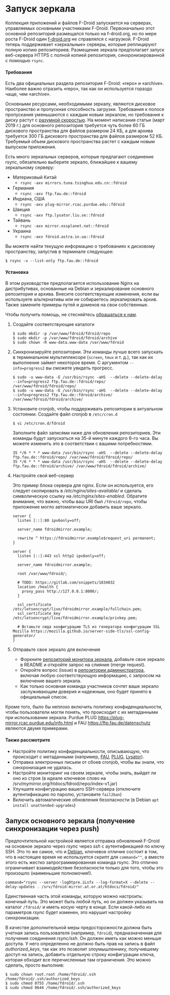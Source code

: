 # Запуск зеркала
Коллекция приложений и файлов F-Droid запускается на серверах, управляемых основными участниками F-Droid. Первоначально этот основной репозиторий размещался только на f-droid.org, но по мере роста F-Droid один [f-droid.org](f-droid.org) не справлялся с нагрузкой. F-Droid теперь поддерживает «зеркальные» серверы, которые реплицируют полную копию репозиториев. Размещение зеркала предполагает запуск веб-сервера HTTPS с полной копией репозитория, синхронизированной с помощью `rsync`.

#### Требования
Есть два официальных раздела репозитория F-Droid: «repo» и «archive». Наиболее важно отразить «repo», так как он используется гораздо чаще, чем «archive».

Основными ресурсами, необходимыми зеркалу, являются дисковое пространство и пропускная способность загрузки. Требования к полосе пропускания уменьшаются с каждым новым зеркалом, но требования к диску растут с [разумной скоростью](https://ftp.fau.de/cgi-bin/show-ftp-stats.cgi?statstype=2&what=mirrorsize&mirrorname=fdroid&timespan=-1&graphsize=large&submit=Go%21). На момент написания статьи (март 2019 г.) для основного репозитория требуется чуть более 60 ГБ дискового пространства для файлов размером 24 КБ, а для архива требуется 300 ГБ дискового пространства для файлов размером 52 КБ. Требуемый объем дискового пространства растет с каждым новым выпуском приложения.

Есть много зеркальных серверов, которые предлагают соединение rsync, обязательно выберите зеркало, ближайшее к вашему зеркальному серверу:

* Материковый Китай
	* `rsync -axv mirrors.tuna.tsinghua.edu.cn::fdroid`
* Германия
	* `rsync -axv ftp.fau.de::fdroid`
* Индиана, США
	* `rsync -axv plug-mirror.rcac.purdue.edu::fdroid`
* Швеция
	* `rsync -axv ftp.lysator.liu.se::fdroid`
* Тайвань
	* `rsync -axv mirror.ossplanet.net::fdroid`
* Украина
	* `rsync -axv fdroid.astra.in.ua::fdroid`

Вы можете найти текущую информацию о требованиях к дисковому пространству, запустив в терминале следующее:

```
$ rsync -v --list-only ftp.fau.de::fdroid
```

#### Установка
В этом руководстве предполагается использование Nginx на дистрибутивах, основанные на Debian и зеркалирование основного репозитория и архива. Внесите соответствующие изменения, если вы используете альтернативы или не собираетесь зеркалировать архив. Также замените примеры путей и доменов на свои собственные.

Чтобы получить помощь, не стесняйтесь [обращаться к нам](https://github.com/WeArchivingInternet/HowTo#%D0%B0%D1%80%D1%85%D0%B8%D0%B2%D0%B8%D1%80%D1%83%D0%B5%D0%BC-%D0%B8%D0%BD%D1%82%D0%B5%D1%80%D0%BD%D0%B5%D1%82).

1. Создайте соответствующие каталоги
    ```
    $ sudo mkdir -p /var/www/fdroid/fdroid/repo
    $ sudo mkdir -p /var/www/fdroid/fdroid/archive
    $ sudo chown -R www-data.www-data /var/www/fdroid
    ```
2. Синхронизируйте репозитории. Эти команды лучше всего запускать в терминальном мультиплексоре (`screen`, `tmux` и т. д.), так как их выполнение займет некоторое время. С аргументом `--info=progress2` вы сможете увидеть прогресс.
    ```
    $ sudo -u www-data -E /usr/bin/rsync -aHS  --delete --delete-delay --info=progress2 ftp.fau.de::fdroid/repo/ /var/www/fdroid/fdroid/repo/
    $ sudo -u www-data -E /usr/bin/rsync -aHS  --delete --delete-delay --info=progress2 ftp.fau.de::fdroid/archive/ /var/www/fdroid/fdroid/archive/
    ```
3. Установите cronjob, чтобы поддерживать репозитории в актуальном состоянии.
    Создайте файл cronjob в `/etc/cron.d`
    ```
    $ vi /etc/cron.d/fdroid
    ```
    Заполните файл записями ниже для обновления репозиториев. Эти команды будут запускаться на 35-й минуте каждого 6-го часа. Вы можете изменить это в соответствии с вашими потребностями.
    ```
    35 */6 * * * www-data /usr/bin/rsync -aHS  --delete --delete-delay ftp.fau.de::fdroid/repo/ /var/www/fdroid/fdroid/repo/
    35 */6 * * * www-data /usr/bin/rsync -aHS  --delete --delete-delay ftp.fau.de::fdroid/archive/ /var/www/fdroid/fdroid/archive/
    ```
4. Настройте свой веб-сервер

    Это пример блока сервера для nginx. Если он используется, его следует скопировать в */etc/nginx/sites-available/* и сделать символическую ссылку на */etc/nginx/sites-enabled.* Обратите внимание, что важно, чтобы ваш URI был `/fdroid/repo`, чтобы приложение могло автоматически добавить ваше зеркало.
    ```
    server {
      listen [::]:80 ipv6only=off;

      server_name fdroidmirror.example;

      rewrite ^ https://fdroidmirror.example$request_uri permanent;
    }

    server {
      listen [::]:443 ssl http2 ipv6only=off;

      server_name fdroidmirror.example;

      root /var/www/fdroid/;

      # TODO: https://gitlab.com/snippets/1834032
      location /health {
        proxy_pass http://127.0.0.1:8000/;
      }

      ssl_certificate /etc/letsencrypt/live/fdroidmirror.example/fullchain.pem;
      ssl_certificate_key /etc/letsencrypt/live/fdroidmirror.example/privkey.pem;

      # Вставьте сюда конфигурацию TLS из генератора конфигурации SSL Mozilla https://mozilla.github.io/server-side-tls/ssl-config-generator/
    }
    ```
5. Отправьте свое зеркало для включения
    * Форкните [репозиторий монитора зеркала](https://gitlab.com/fdroid/mirror-monitor), добавьте свое зеркало в README и откройте запрос на слияние (merge request).
    * Откройте вопрос (issue) в [репозитории администратора](https://gitlab.com/fdroid/admin), включая любую соответствующую информацию, с запросом на включение вашего зеркала.
    * Как только основная команда участников сочтет ваше зеркало заслуживающим доверия и надежным, оно будет принято в официальный список.

Кроме того, было бы неплохо включить политику конфиденциальности, чтобы пользователи могли понять, что происходит с их метаданными при использовании зеркала. Purdue PLUG https://plug-mirror.rcac.purdue.edu/info.html и FAU https://ftp.fau.de/datenschutz являются двумя примерами.

#### Также рассмотрите
* Настройте политику конфиденциальности, описывающую, что происходит с метаданными (например, [FAU](https://ftp.fau.de/datenschutz/), [PLUG](https://plug-mirror.rcac.purdue.edu/info.html), [Lysator](https://ftp.lysator.liu.se/datahanteringspolicy.txt)).
* Отправка электронных письем от сбоев cronjob, чтобы вы знали, что синхронизация не удалась.
* Настройте мониторинг на своем зеркале, чтобы знать, выйдет ли оно из строя (в идеале ключевое слово на /srv/mymirror.org/htdocs/fdroid/repo/index-v1.jar)
* Улучшите конфигурацию вашего SSH-сервера (отключите аутентификацию по паролю, установите `fail2ban`)
* Включить автоматические обновления безопасности (в Debian `apt install unattended-upgrades`)

## Запуск основного зеркала (получение синхронизации через push)

Предпочтительной настройкой является отправка обновлений F-Droid на основное зеркало через *rsync* через *ssh* с аутентификацией по ключу SSH. Это то же самое, что и [Debian](https://www.debian.org/mirror/push_server#sshtrigger), ключевое отличие состоит в том, что в настоящее время не используется скрипт для `command=""`, а вместо этого есть жестко запрограммированная команда rsync. Это отлично ограничивает взаимодействие безопасности только для того, чтобы это произошло (наименьшие полномочия!).
```
command="rsync --server -logDtpre.iLsfx --log-format=X --delete --delay-updates . /srv/fdroid-mirror.at.or.at/htdocs/fdroid/"
```
Единственная часть этой команды, которую можно настроить: конечный путь. Это может быть любой путь, но он должен указывать на каталог `/fdroid/` и иметь косую черту в конце. Если какой-либо из параметров *rsync* будет изменен, это нарушит настройку синхронизации.

В качестве дополнительной меры предосторожности должна быть учетная запись пользователя (например, `fdroid`), предназначенная для получения соединения *rsync/ssh*. Он должен иметь как можно меньше доступа. У него определенно не должно быть прав на запись в файл *authorized_keys*, так как это позволит злоумышленнику, получившему доступ на запись, добавить отдельную строку конфигурации ключа, которая обходит все перечисленные там ограничения. Это можно сделать, просто выполнив:
```
$ sudo chown root.root /home/fdroid/.ssh /home/fdroid/.ssh/authorized_keys
$ sudo chmod 0755 /home/fdroid/.ssh
$ sudo chmod 0644 /home/fdroid/.ssh/authorized_keys
```

